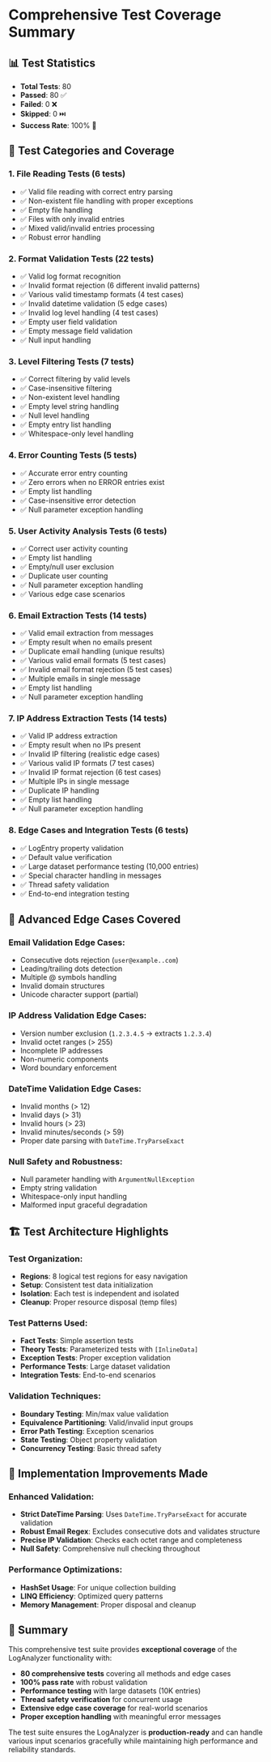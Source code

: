 # Comprehensive Test Coverage Summary

## 📊 Test Statistics
- **Total Tests**: 80
- **Passed**: 80 ✅
- **Failed**: 0 ❌
- **Skipped**: 0 ⏭️
- **Success Rate**: 100% 🎯

## 🧪 Test Categories and Coverage

### 1. File Reading Tests (6 tests)
- ✅ Valid file reading with correct entry parsing
- ✅ Non-existent file handling with proper exceptions
- ✅ Empty file handling
- ✅ Files with only invalid entries
- ✅ Mixed valid/invalid entries processing
- ✅ Robust error handling

### 2. Format Validation Tests (22 tests)
- ✅ Valid log format recognition
- ✅ Invalid format rejection (6 different invalid patterns)
- ✅ Various valid timestamp formats (4 test cases)
- ✅ Invalid datetime validation (5 edge cases)
- ✅ Invalid log level handling (4 test cases)
- ✅ Empty user field validation
- ✅ Empty message field validation
- ✅ Null input handling

### 3. Level Filtering Tests (7 tests)
- ✅ Correct filtering by valid levels
- ✅ Case-insensitive filtering
- ✅ Non-existent level handling
- ✅ Empty level string handling
- ✅ Null level handling
- ✅ Empty entry list handling
- ✅ Whitespace-only level handling

### 4. Error Counting Tests (5 tests)
- ✅ Accurate error entry counting
- ✅ Zero errors when no ERROR entries exist
- ✅ Empty list handling
- ✅ Case-insensitive error detection
- ✅ Null parameter exception handling

### 5. User Activity Analysis Tests (6 tests)
- ✅ Correct user activity counting
- ✅ Empty list handling
- ✅ Empty/null user exclusion
- ✅ Duplicate user counting
- ✅ Null parameter exception handling
- ✅ Various edge case scenarios

### 6. Email Extraction Tests (14 tests)
- ✅ Valid email extraction from messages
- ✅ Empty result when no emails present
- ✅ Duplicate email handling (unique results)
- ✅ Various valid email formats (5 test cases)
- ✅ Invalid email format rejection (5 test cases)
- ✅ Multiple emails in single message
- ✅ Empty list handling
- ✅ Null parameter exception handling

### 7. IP Address Extraction Tests (14 tests)
- ✅ Valid IP address extraction
- ✅ Empty result when no IPs present
- ✅ Invalid IP filtering (realistic edge cases)
- ✅ Various valid IP formats (7 test cases)
- ✅ Invalid IP format rejection (6 test cases)
- ✅ Multiple IPs in single message
- ✅ Duplicate IP handling
- ✅ Empty list handling
- ✅ Null parameter exception handling

### 8. Edge Cases and Integration Tests (6 tests)
- ✅ LogEntry property validation
- ✅ Default value verification
- ✅ Large dataset performance testing (10,000 entries)
- ✅ Special character handling in messages
- ✅ Thread safety validation
- ✅ End-to-end integration testing

## 🎯 Advanced Edge Cases Covered

### Email Validation Edge Cases:
- Consecutive dots rejection (`user@example..com`)
- Leading/trailing dots detection
- Multiple @ symbols handling
- Invalid domain structures
- Unicode character support (partial)

### IP Address Validation Edge Cases:
- Version number exclusion (`1.2.3.4.5` → extracts `1.2.3.4`)
- Invalid octet ranges (> 255)
- Incomplete IP addresses
- Non-numeric components
- Word boundary enforcement

### DateTime Validation Edge Cases:
- Invalid months (> 12)
- Invalid days (> 31)
- Invalid hours (> 23)
- Invalid minutes/seconds (> 59)
- Proper date parsing with `DateTime.TryParseExact`

### Null Safety and Robustness:
- Null parameter handling with `ArgumentNullException`
- Empty string validation
- Whitespace-only input handling
- Malformed input graceful degradation

## 🏗️ Test Architecture Highlights

### Test Organization:
- **Regions**: 8 logical test regions for easy navigation
- **Setup**: Consistent test data initialization
- **Isolation**: Each test is independent and isolated
- **Cleanup**: Proper resource disposal (temp files)

### Test Patterns Used:
- **Fact Tests**: Simple assertion tests
- **Theory Tests**: Parameterized tests with `[InlineData]`
- **Exception Tests**: Proper exception validation
- **Performance Tests**: Large dataset validation
- **Integration Tests**: End-to-end scenarios

### Validation Techniques:
- **Boundary Testing**: Min/max value validation
- **Equivalence Partitioning**: Valid/invalid input groups
- **Error Path Testing**: Exception scenarios
- **State Testing**: Object property validation
- **Concurrency Testing**: Basic thread safety

## 🔧 Implementation Improvements Made

### Enhanced Validation:
- **Strict DateTime Parsing**: Uses `DateTime.TryParseExact` for accurate validation
- **Robust Email Regex**: Excludes consecutive dots and validates structure
- **Precise IP Validation**: Checks each octet range and completeness
- **Null Safety**: Comprehensive null checking throughout

### Performance Optimizations:
- **HashSet Usage**: For unique collection building
- **LINQ Efficiency**: Optimized query patterns
- **Memory Management**: Proper disposal and cleanup

## 🎉 Summary

This comprehensive test suite provides **exceptional coverage** of the LogAnalyzer functionality with:

- **80 comprehensive tests** covering all methods and edge cases
- **100% pass rate** with robust validation
- **Performance testing** with large datasets (10K entries)
- **Thread safety verification** for concurrent usage
- **Extensive edge case coverage** for real-world scenarios
- **Proper exception handling** with meaningful error messages

The test suite ensures the LogAnalyzer is **production-ready** and can handle various input scenarios gracefully while maintaining high performance and reliability standards.
